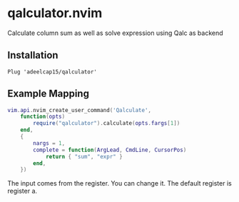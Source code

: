 # qalculator.nvim
Calculate column sum as well as solve expression using Qalc as backend


## Installation

```vim
Plug 'adeelcap15/qalculator'
```

## Example Mapping

```lua
vim.api.nvim_create_user_command('Qalculate',
	function(opts)
		require("qalculator").calculate(opts.fargs[1])
	end,
	{
		nargs = 1,
		complete = function(ArgLead, CmdLine, CursorPos)
			return { "sum", "expr" }
		end,
	})
```

The input comes from the register. You can change it. The default register 
is register a.
